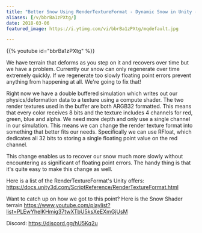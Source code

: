 ```yaml
---
title: "Better Snow Using RenderTextureFormat - Dynamic Snow in Unity - Part 4"
aliases: [/v/bbrBa1zPXtg/]
date: 2018-03-06
featured_image: https://i.ytimg.com/vi/bbrBa1zPXtg/mqdefault.jpg

---
```


{{% youtube id="bbrBa1zPXtg" %}}

We have terrain that deforms as you step on it and recovers over time but we have a problem. Currently our snow can only regenerate over time extremely quickly. If we regenerate too slowly floating point errors prevent anything from happening at all. We're going to fix that!

Right now we have a double buffered simulation which writes out our physics/deformation data to a texture using a compute shader. The two render textures used in the buffer are both ARGB32 formatted. This means that every color receives 8 bits and the texture includes 4 channels for red, green, blue and alpha. We need more depth and only use a single channel in our simulation. This means we can change the render texture format into something that better fits our needs. Specifically we can use RFloat, which dedicates all 32 bits to storing a single floating point value on the red channel.

This change enables us to recover our snow much more slowly without encountering as significant of floating point errors. The handy thing is that it's quite easy to make this change as well.

Here is a list of the RenderTextureFormat's Unity offers: https://docs.unity3d.com/ScriptReference/RenderTextureFormat.html

Want to catch up on how we got to this point? Here is the Snow Shader terrain https://www.youtube.com/playlist?list=PLEwYhelKHmig37twXTbU5ksXeEXmGjUsM

Discord: https://discord.gg/hU5Kq2u
